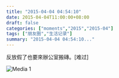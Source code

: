 ```yaml
---
title: "2015-04-04 04:54:10"
date: 2015-04-04T11:00:00+08:00
draft: false
categories: ["moments","2015","2015-04"]
tags: ["朋友圈","生活记录"]
summary: "2015-04-04 04:54:10..."
---
```


反放假了也要來辦公室搬磚。[难过]

![Media 1](/Moments/photos/2015-04-04/201504040454100.jpg)

